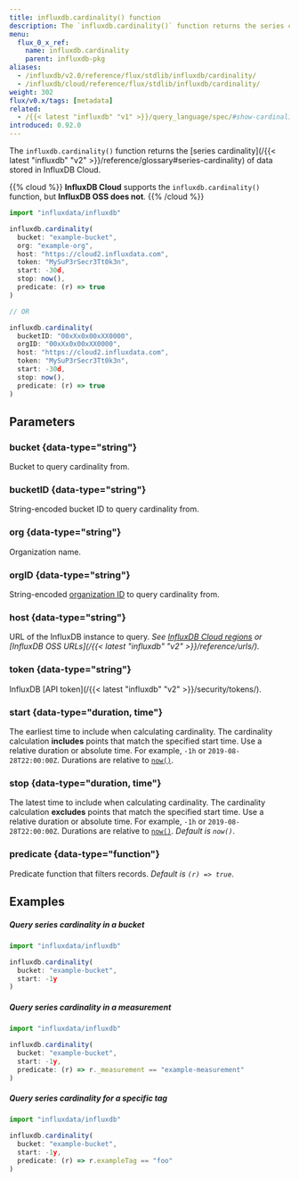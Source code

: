 ```yaml
---
title: influxdb.cardinality() function
description: The `influxdb.cardinality()` function returns the series cardinality of data stored in InfluxDB Cloud.
menu:
  flux_0_x_ref:
    name: influxdb.cardinality
    parent: influxdb-pkg
aliases:
  - /influxdb/v2.0/reference/flux/stdlib/influxdb/cardinality/
  - /influxdb/cloud/reference/flux/stdlib/influxdb/cardinality/
weight: 302
flux/v0.x/tags: [metadata]
related:
  - /{{< latest "influxdb" "v1" >}}/query_language/spec/#show-cardinality, SHOW CARDINALITY in InfluxQL
introduced: 0.92.0
---
```


The `influxdb.cardinality()` function returns the [series cardinality](/{{< latest "influxdb" "v2" >}}/reference/glossary#series-cardinality) of data stored in InfluxDB Cloud.

{{% cloud %}}
**InfluxDB Cloud** supports the `influxdb.cardinality()` function, but **InfluxDB OSS does not**.
{{% /cloud %}}

```js
import "influxdata/influxdb"

influxdb.cardinality(
  bucket: "example-bucket",
  org: "example-org",
  host: "https://cloud2.influxdata.com",
  token: "MySuP3rSecr3Tt0k3n",
  start: -30d,
  stop: now(),
  predicate: (r) => true
)

// OR

influxdb.cardinality(
  bucketID: "00xXx0x00xXX0000",
  orgID: "00xXx0x00xXX0000",
  host: "https://cloud2.influxdata.com",
  token: "MySuP3rSecr3Tt0k3n",
  start: -30d,
  stop: now(),
  predicate: (r) => true
)
```

## Parameters

### bucket {data-type="string"}
Bucket to query cardinality from.

### bucketID {data-type="string"}
String-encoded bucket ID to query cardinality from.

### org {data-type="string"}
Organization name.

### orgID {data-type="string"}
String-encoded [organization ID](/influxdb/cloud/organizations/view-orgs/#view-your-organization-id) to query cardinality from.

### host {data-type="string"}
URL of the InfluxDB instance to query.
_See [InfluxDB Cloud regions](/influxdb/cloud/reference/regions) or
[InfluxDB OSS URLs](/{{< latest "influxdb" "v2" >}}/reference/urls/)._

### token {data-type="string"}
InfluxDB [API token](/{{< latest "influxdb" "v2" >}}/security/tokens/).

### start {data-type="duration, time"}
The earliest time to include when calculating cardinality.
The cardinality calculation **includes** points that match the specified start time.
Use a relative duration or absolute time.
For example, `-1h` or `2019-08-28T22:00:00Z`.
Durations are relative to [`now()`](/flux/v0.x/stdlib/universe/now/).

### stop {data-type="duration, time"}
The latest time to include when calculating cardinality.
The cardinality calculation **excludes** points that match the specified start time.
Use a relative duration or absolute time.
For example, `-1h` or `2019-08-28T22:00:00Z`.
Durations are relative to [`now()`](/flux/v0.x/stdlib/universe/now/).
_Default is `now()`_.

### predicate {data-type="function"}
Predicate function that filters records.
_Default is `(r) => true`_.

## Examples

##### Query series cardinality in a bucket
```js
import "influxdata/influxdb"

influxdb.cardinality(
  bucket: "example-bucket",
  start: -1y
)
```

##### Query series cardinality in a measurement
```js
import "influxdata/influxdb"

influxdb.cardinality(
  bucket: "example-bucket",
  start: -1y,
  predicate: (r) => r._measurement == "example-measurement"
)
```

##### Query series cardinality for a specific tag
```js
import "influxdata/influxdb"

influxdb.cardinality(
  bucket: "example-bucket",
  start: -1y,
  predicate: (r) => r.exampleTag == "foo"
)
```
